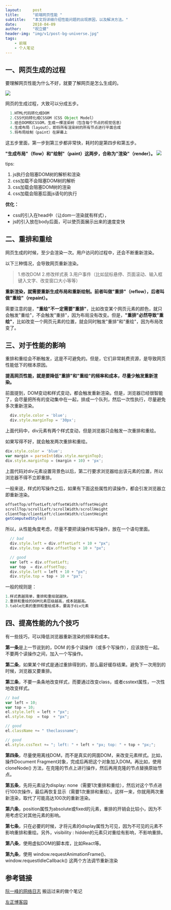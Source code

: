 ```yaml
---
layout:     post
title:      "前端网页性能 "
subtitle:   "本文将详细介绍性能问题的出现原因，以及解决方法。"
date:       2018-04-09
author:     "祝立健"
header-img: "img/v1/post-bg-universe.jpg"
tags:
    - 前端
    - 个人笔记
---
```



## 一、网页生成的过程

  要理解网页性能为什么不好，就要了解网页是怎么生成的。

  ![](https://galabug.github.io/img/v1/20180409/1.png)

  网页的生成过程，大致可以分成五步。
  ```js
    1.HTML代码转化成DOM
    2.CSS代码转化成CSSOM（CSS Object Model）
    3.结合DOM和CSSOM，生成一棵渲染树（包含每个节点的视觉信息）
    4.生成布局（layout），即将所有渲染树的所有节点进行平面合成
    5.将布局绘制（paint）在屏幕上
  ```
  这五步里面，第一步到第三步都非常快，耗时的是第四步和第五步。

  **"生成布局"（flow）和"绘制"（paint）这两步，合称为"渲染"（render）。**
  ![](https://galabug.github.io/img/v1/20180409/2.png)


  tips:
  1. js执行会阻塞DOM树的解析和渲染
  2. css加载不会阻塞DOM树的解析 
  3. css加载会阻塞DOM树的渲染 
  4. css加载会阻塞后面js语句的执行
  
  **优化：**
  - css的引入在head中（让dom一渲染就有样式），
  - js的引入放在body后面，可以使页面展示出来的速度变快

## 二、重排和重绘

  网页生成的时候，至少会渲染一次。用户访问的过程中，还会不断重新渲染。

  以下三种情况，会导致网页重新渲染。

  >  1.修改DOM
  >  2.修改样式表
  >  3.用户事件（比如鼠标悬停、页面滚动、输入框键入文字、改变窗口大小等等）
  
  **重新渲染，就需要重新生成布局和重新绘制。前者叫做"重排"（reflow），后者叫做"重绘"（repaint）。**

  需要注意的是，**"重绘"不一定需要"重排"**，比如改变某个网页元素的颜色，就只会触发"重绘"，不会触发"重排"，因为布局没有改变。但是，**"重排"必然导致"重绘"**，比如改变一个网页元素的位置，就会同时触发"重排"和"重绘"，因为布局改变了。

## 三、对于性能的影响

  重排和重绘会不断触发，这是不可避免的。但是，它们非常耗费资源，是导致网页性能低下的根本原因。

  **提高网页性能，就是要降低"重排"和"重绘"的频率和成本，尽量少触发重新渲染。**

  前面提到，DOM变动和样式变动，都会触发重新渲染。但是，浏览器已经很智能了，会尽量把所有的变动集中在一起，排成一个队列，然后一次性执行，尽量避免多次重新渲染。

  ```js
    div.style.color = 'blue';
    div.style.marginTop = '30px';
  ```
  
  上面代码中，div元素有两个样式变动，但是浏览器只会触发一次重排和重绘。

  如果写得不好，就会触发两次重排和重绘。

  ```js
  div.style.color = 'blue';
  var margin = parseInt(div.style.marginTop);
  div.style.marginTop = (margin + 10) + 'px';
  ```
  上面代码对div元素设置背景色以后，第二行要求浏览器给出该元素的位置，所以浏览器不得不立即重排。

  一般来说，样式的写操作之后，如果有下面这些属性的读操作，都会引发浏览器立即重新渲染。
  ```js
  offsetTop/offsetLeft/offsetWidth/offsetHeight
  scrollTop/scrollLeft/scrollWidth/scrollHeight
  clientTop/clientLeft/clientWidth/clientHeight
  getComputedStyle()
  ```
  所以，从性能角度考虑，尽量不要把读操作和写操作，放在一个语句里面。

```js
  // bad
  div.style.left = div.offsetLeft + 10 + "px";
  div.style.top = div.offsetTop + 10 + "px";

  // good
  var left = div.offsetLeft;
  var top  = div.offsetTop;
  div.style.left = left + 10 + "px";
  div.style.top = top + 10 + "px";
  ```
  一般的规则是：
  ```js
  1.样式表越简单，重排和重绘就越快。
  2.重排和重绘的DOM元素层级越高，成本就越高。
  3.table元素的重排和重绘成本，要高于div元素
  ```
## 四、提高性能的九个技巧
  有一些技巧，可以降低浏览器重新渲染的频率和成本。

  **第一条**是上一节说到的，DOM 的多个读操作（或多个写操作），应该放在一起。不要两个读操作之间，加入一个写操作。

  **第二条**，如果某个样式是通过重排得到的，那么最好缓存结果。避免下一次用到的时候，浏览器又要重排。

  **第三条**，不要一条条地改变样式，而要通过改变class，或者csstext属性，一次性地改变样式。

  ```js
  // bad
  var left = 10;
  var top = 10;
  el.style.left = left + "px";
  el.style.top  = top  + "px";

  // good 
  el.className += " theclassname";

  // good
  el.style.cssText += "; left: " + left + "px; top: " + top + "px;";
  ```
  **第四条**，尽量使用离线DOM，而不是真实的网面DOM，来改变元素样式。比如，操作Document Fragment对象，完成后再把这个对象加入DOM。再比如，使用 cloneNode() 方法，在克隆的节点上进行操作，然后再用克隆的节点替换原始节点。

  **第五条**，先将元素设为display: none（需要1次重排和重绘），然后对这个节点进行100次操作，最后再恢复显示（需要1次重排和重绘）。这样一来，你就用两次重新渲染，取代了可能高达100次的重新渲染。

  **第六条**，position属性为absolute或fixed的元素，重排的开销会比较小，因为不用考虑它对其他元素的影响。

  **第七条**，只在必要的时候，才将元素的display属性为可见，因为不可见的元素不影响重排和重绘。另外，visibility : hidden的元素只对重绘有影响，不影响重排。

  **第八条**，使用虚拟DOM的脚本库，比如React等。

  **第九条**，使用 window.requestAnimationFrame()、window.requestIdleCallback() 这两个方法调节重新渲染

## 参考链接

  [阮一峰的网络日志](http://www.ruanyifeng.com/blog/2015/09/web-page-performance-in-depth.html)
  搬运过来的做个笔记
  
  [左正博客园](https://www.cnblogs.com/soundcode/p/5767812.html)